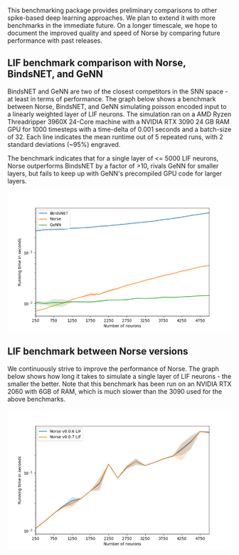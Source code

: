 This benchmarking package provides preliminary comparisons to 
other spike-based deep learning approaches.
We plan to extend it with more benchmarks in the immediate future.
On a longer timescale, we hope to document the improved quality and speed
of Norse by comparing future performance with past releases.

## LIF benchmark comparison with Norse, BindsNET, and GeNN
BindsNET and GeNN are two of the closest competitors in the SNN space - at
least in terms of performance.
The graph below shows a benchmark between Norse, BindsNET, and GeNN simulating
poisson encoded input to a linearly weighted layer of LIF neurons. The simulation ran on a
AMD Ryzen Threadripper 3960X 24-Core machine with a NVIDIA RTX 3090 24 GB RAM GPU for 1000 
timesteps with a time-delta of 0.001 seconds and a batch-size of 32.
Each line indicates the mean runtime out of 5 repeated runs, with 2 standard deviations (~95%) engraved.

The benchmark indicates that for a single layer of <= 5000 LIF neurons, Norse outperforms BindsNET by a factor of >10, rivals GeNN for smaller layers, but fails to keep up with GeNN's precompiled GPU code for larger layers.

![](lif_benchmark.png)

## LIF benchmark between Norse versions
We continuously strive to improve the performance of Norse.
The graph below shows how long it takes to simulate a single layer of LIF neurons - the smaller the better.
Note that this benchmark has been run on an NVIDIA RTX 2060 with 6GB of RAM, which is much slower than the 3090 used for the above benchmarks.

![](norse_lif_benchmark.png)